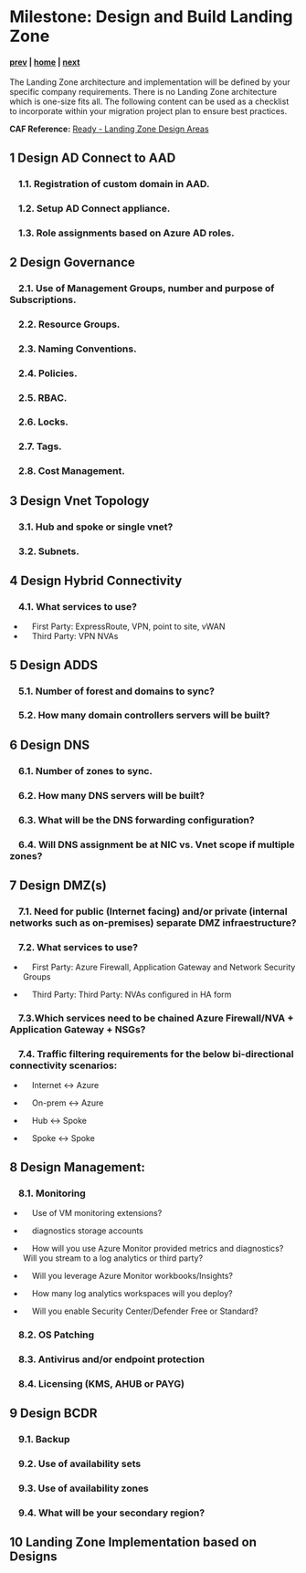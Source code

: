 # Milestone: Design and Build Landing Zone

#### [prev](./assess.md) | [home](./welcome.md)  | [next](./replication.md)

The Landing Zone architecture and implementation will be defined by your specific company requirements. There is no Landing Zone architecture which is one-size fits all. The following content can be used as a checklist to incorporate within your migration project plan to ensure best practices.

**CAF Reference:** [Ready - Landing Zone Design Areas](https://docs.microsoft.com/en-us/azure/cloud-adoption-framework/ready/landing-zone/design-areas)

## **1 Design AD Connect to AAD** 

### &nbsp;&nbsp;&nbsp;&nbsp;1.1\. Registration of custom domain in AAD.

### &nbsp;&nbsp;&nbsp;&nbsp;1.2\. Setup AD Connect appliance.

### &nbsp;&nbsp;&nbsp;&nbsp;1.3\. Role assignments based on  Azure AD roles.

## **2 Design Governance** 

### &nbsp;&nbsp;&nbsp;&nbsp;2.1\. Use of Management Groups, number and purpose of Subscriptions.

### &nbsp;&nbsp;&nbsp;&nbsp;2.2\. Resource Groups.

### &nbsp;&nbsp;&nbsp;&nbsp;2.3\. Naming Conventions.

### &nbsp;&nbsp;&nbsp;&nbsp;2.4\. Policies.

### &nbsp;&nbsp;&nbsp;&nbsp;2.5\. RBAC.

### &nbsp;&nbsp;&nbsp;&nbsp;2.6\. Locks.

### &nbsp;&nbsp;&nbsp;&nbsp;2.7\. Tags.

### &nbsp;&nbsp;&nbsp;&nbsp;2.8\. Cost Management.

## **3 Design Vnet Topology** 

### &nbsp;&nbsp;&nbsp;&nbsp;3.1\. Hub and spoke or single vnet?

### &nbsp;&nbsp;&nbsp;&nbsp;3.2\. Subnets.

## **4 Design Hybrid Connectivity** 

### &nbsp;&nbsp;&nbsp;&nbsp;4.1\. What services to use?

- &nbsp;&nbsp;&nbsp;&nbsp;First Party: ExpressRoute, VPN, point to site, vWAN
- &nbsp;&nbsp;&nbsp;&nbsp;Third Party: VPN NVAs
 
## **5 Design ADDS** 

### &nbsp;&nbsp;&nbsp;&nbsp;5.1\. Number of forest and domains to sync?

### &nbsp;&nbsp;&nbsp;&nbsp;5.2\. How many domain controllers servers will be built?

## **6 Design DNS** 

### &nbsp;&nbsp;&nbsp;&nbsp;6.1\. Number of zones to sync.

### &nbsp;&nbsp;&nbsp;&nbsp;6.2\. How many DNS servers will be built?

### &nbsp;&nbsp;&nbsp;&nbsp;6.3\. What will be the DNS forwarding configuration?

### &nbsp;&nbsp;&nbsp;&nbsp;6.4\. Will DNS assignment be at NIC vs. Vnet scope if multiple zones?

## **7 Design DMZ(s)** 

### &nbsp;&nbsp;&nbsp;&nbsp;7.1\. Need for public (Internet facing) and/or private (internal networks such as on-premises) separate DMZ infraestructure?

### &nbsp;&nbsp;&nbsp;&nbsp;7.2\. What services to use?

- &nbsp;&nbsp;&nbsp;&nbsp;First Party: Azure Firewall, Application Gateway and Network Security Groups

- &nbsp;&nbsp;&nbsp;&nbsp;Third Party: Third Party: NVAs configured in HA form

### &nbsp;&nbsp;&nbsp;&nbsp;7.3\.Which services need to be chained Azure Firewall/NVA + Application Gateway + NSGs?

### &nbsp;&nbsp;&nbsp;&nbsp;7.4\. Traffic filtering requirements for the below bi-directional connectivity scenarios:

- &nbsp;&nbsp;&nbsp;&nbsp;Internet <-> Azure

- &nbsp;&nbsp;&nbsp;&nbsp;On-prem <-> Azure

- &nbsp;&nbsp;&nbsp;&nbsp;Hub <-> Spoke

- &nbsp;&nbsp;&nbsp;&nbsp;Spoke <-> Spoke

## **8 Design Management:** 

### &nbsp;&nbsp;&nbsp;&nbsp;8.1\. Monitoring
- &nbsp;&nbsp;&nbsp;&nbsp;Use of VM monitoring extensions?

- &nbsp;&nbsp;&nbsp;&nbsp;diagnostics storage accounts

- &nbsp;&nbsp;&nbsp;&nbsp;How will you use Azure Monitor provided metrics and diagnostics? Will you stream to a log analytics or third party?

- &nbsp;&nbsp;&nbsp;&nbsp;Will you leverage Azure Monitor workbooks/Insights?

- &nbsp;&nbsp;&nbsp;&nbsp;How many log analytics workspaces will you deploy?
 
- &nbsp;&nbsp;&nbsp;&nbsp;Will you enable Security Center/Defender Free or Standard?

### &nbsp;&nbsp;&nbsp;&nbsp;8.2\. OS Patching 

### &nbsp;&nbsp;&nbsp;&nbsp;8.3\. Antivirus and/or endpoint protection

### &nbsp;&nbsp;&nbsp;&nbsp;8.4\. Licensing (KMS, AHUB or PAYG)

## **9 Design BCDR** 

### &nbsp;&nbsp;&nbsp;&nbsp;9.1\. Backup

### &nbsp;&nbsp;&nbsp;&nbsp;9.2\. Use of availability sets

### &nbsp;&nbsp;&nbsp;&nbsp;9.3\. Use of availability zones

### &nbsp;&nbsp;&nbsp;&nbsp;9.4\. What will be your secondary region?

## **10 Landing Zone Implementation based on Designs** 

